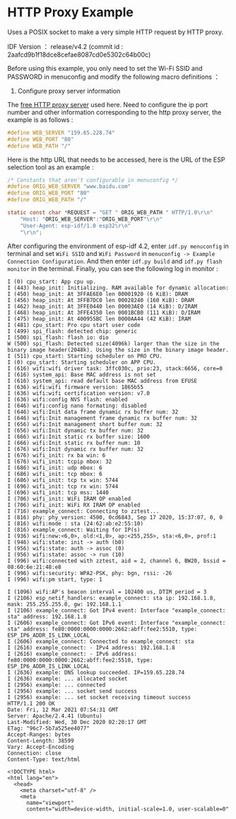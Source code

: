 # HTTP Proxy Example

Uses a POSIX socket to make a very simple HTTP request by HTTP proxy.

IDF Version ： release/v4.2 (commit id : 2aafcd9b1f18dce8cefae8087cd0e5302c64b00c)

Before using this example, you only need to set the Wi-Fi SSID and PASSWORD in menuconfig and modify the following macro definitions ：

1. Configure proxy server information

The [free HTTP proxy server](http://free-proxy.cz/zh/proxylist/country/all/http/ping/all) used here. Need to configure the ip port number and other information corresponding to the http proxy server, the example is as follows :

```c
#define WEB_SERVER "159.65.228.74"
#define WEB_PORT "80"
#define WEB_PATH "/"
```

Here is the http URL that needs to be accessed, here is the URL of the ESP selection tool as an example :

```c
/* Constants that aren't configurable in menuconfig */
#define ORIG_WEB_SERVER "www.baidu.com"
#define ORIG_WEB_PORT "80"
#define ORIG_WEB_PATH "/"

static const char *REQUEST = "GET " ORIG_WEB_PATH " HTTP/1.0\r\n"
    "Host: "ORIG_WEB_SERVER":"ORIG_WEB_PORT"\r\n"
    "User-Agent: esp-idf/1.0 esp32\r\n"
    "\r\n";
```

After configuring the environment of esp-idf 4.2, enter `idf.py menuconfig` in terminal and set `WiFi SSID` and `WiFi Password` in `menuconfig -> Example Connection Configuration`. And then enter `idf.py build` and `idf.py flash monitor` in the terminal. Finally, you can see the following log in monitor :

```shell
I (0) cpu_start: App cpu up.
I (443) heap_init: Initializing. RAM available for dynamic allocation:
I (450) heap_init: At 3FFAE6E0 len 00001920 (6 KiB): DRAM
I (456) heap_init: At 3FFB7DC0 len 00028240 (160 KiB): DRAM
I (462) heap_init: At 3FFE0440 len 00003AE0 (14 KiB): D/IRAM
I (468) heap_init: At 3FFE4350 len 0001BCB0 (111 KiB): D/IRAM
I (475) heap_init: At 400955BC len 0000AA44 (42 KiB): IRAM
I (481) cpu_start: Pro cpu start user code
I (499) spi_flash: detected chip: generic
I (500) spi_flash: flash io: dio
W (500) spi_flash: Detected size(4096k) larger than the size in the binary image header(2048k). Using the size in the binary image header.
I (511) cpu_start: Starting scheduler on PRO CPU.
I (0) cpu_start: Starting scheduler on APP CPU.
I (616) wifi:wifi driver task: 3ffc030c, prio:23, stack:6656, core=0
I (616) system_api: Base MAC address is not set
I (616) system_api: read default base MAC address from EFUSE
I (636) wifi:wifi firmware version: 1865b55
I (636) wifi:wifi certification version: v7.0
I (636) wifi:config NVS flash: enabled
I (646) wifi:config nano formating: disabled
I (646) wifi:Init data frame dynamic rx buffer num: 32
I (646) wifi:Init management frame dynamic rx buffer num: 32
I (656) wifi:Init management short buffer num: 32
I (656) wifi:Init dynamic tx buffer num: 32
I (666) wifi:Init static rx buffer size: 1600
I (666) wifi:Init static rx buffer num: 10
I (676) wifi:Init dynamic rx buffer num: 32
I (676) wifi_init: rx ba win: 6
I (676) wifi_init: tcpip mbox: 32
I (686) wifi_init: udp mbox: 6
I (686) wifi_init: tcp mbox: 6
I (686) wifi_init: tcp tx win: 5744
I (696) wifi_init: tcp rx win: 5744
I (696) wifi_init: tcp mss: 1440
I (706) wifi_init: WiFi IRAM OP enabled
I (706) wifi_init: WiFi RX IRAM OP enabled
I (716) example_connect: Connecting to zztest...
I (816) phy: phy_version: 4500, 0cd6843, Sep 17 2020, 15:37:07, 0, 0
I (816) wifi:mode : sta (24:62:ab:e2:55:10)
I (816) example_connect: Waiting for IP(s)
I (936) wifi:new:<6,0>, old:<1,0>, ap:<255,255>, sta:<6,0>, prof:1
I (946) wifi:state: init -> auth (b0)
I (956) wifi:state: auth -> assoc (0)
I (956) wifi:state: assoc -> run (10)
I (996) wifi:connected with zztest, aid = 2, channel 6, BW20, bssid = 08:60:6e:21:48:e8
I (996) wifi:security: WPA2-PSK, phy: bgn, rssi: -26
I (996) wifi:pm start, type: 1

I (1096) wifi:AP's beacon interval = 102400 us, DTIM period = 3
I (2106) esp_netif_handlers: example_connect: sta ip: 192.168.1.8, mask: 255.255.255.0, gw: 192.168.1.1
I (2106) example_connect: Got IPv4 event: Interface "example_connect: sta" address: 192.168.1.8
I (2606) example_connect: Got IPv6 event: Interface "example_connect: sta" address: fe80:0000:0000:0000:2662:abff:fee2:5510, type: ESP_IP6_ADDR_IS_LINK_LOCAL
I (2606) example_connect: Connected to example_connect: sta
I (2616) example_connect: - IPv4 address: 192.168.1.8
I (2616) example_connect: - IPv6 address: fe80:0000:0000:0000:2662:abff:fee2:5510, type: ESP_IP6_ADDR_IS_LINK_LOCAL
I (2636) example: DNS lookup succeeded. IP=159.65.228.74
I (2636) example: ... allocated socket
I (2956) example: ... connected
I (2956) example: ... socket send success
I (2956) example: ... set socket receiving timeout success
HTTP/1.1 200 OK
Date: Fri, 12 Mar 2021 07:54:31 GMT
Server: Apache/2.4.41 (Ubuntu)
Last-Modified: Wed, 30 Dec 2020 02:20:17 GMT
ETag: "96c7-5b7a525ee4077"
Accept-Ranges: bytes
Content-Length: 38599
Vary: Accept-Encoding
Connection: close
Content-Type: text/html

<!DOCTYPE html>
<html lang="en">
  <head>
    <meta charset="utf-8" />
    <meta
      name="viewport"
      content="width=device-width, initial-scale=1.0, user-scalable=0"
```